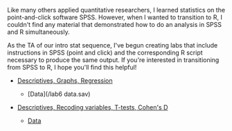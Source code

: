 ---
---
Like many others applied quantitative researchers, I learned statistics on the point-and-click software SPSS.  However, when I wanted to transition to R, I couldn't find any material that demonstrated how to do an analysis in SPSS and R simultaneously.        

As the TA of our intro stat sequence, I've begun creating labs that include instructions in SPSS (point and click) and the corresponding R script necessary to produce the same output.  If you're interested in transitioning from SPSS to R, I hope you'll find this helpful!


- [Descriptives, Graphs, Regression](/Lab_6.pdf)
  - [Data](/lab6 data.sav)  

- [Descriptives, Recoding variables, T-tests, Cohen's D](/Lab-7.pdf)
  - [Data](/lab7data.sav)